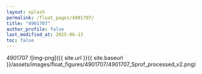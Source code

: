 ```yaml
---
layout: splash
permalink: /float_pages/4901707/
title: "4901707"
author_profile: false
last_modified_at: 2025-06-13
toc: false
---
```

 
4901707
![img-png]({{ site.url }}{{ site.baseurl }}/assets/images/float_figures/4901707/4901707_Sprof_processed_v2.png)